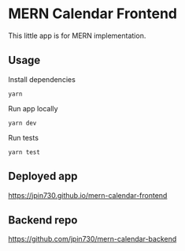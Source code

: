 # MERN Calendar Frontend

This little app is for MERN implementation.

## Usage

Install dependencies

```
yarn
```

Run app locally

```
yarn dev
```

Run tests

```
yarn test
```

## Deployed app

https://jpin730.github.io/mern-calendar-frontend

## Backend repo

https://github.com/jpin730/mern-calendar-backend
